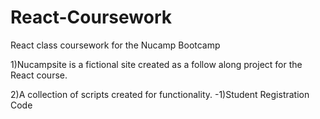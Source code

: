 # React-Coursework
React class coursework for the Nucamp Bootcamp

1)Nucampsite is a fictional site created as a follow along project for the React course.

2)A collection of scripts created for functionality.
  -1)Student Registration Code

